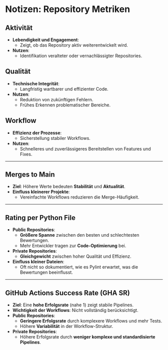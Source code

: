 # Notizen: Repository Metriken

## **Aktivität**
- **Lebendigkeit und Engagement**:
  - Zeigt, ob das Repository aktiv weiterentwickelt wird.
- **Nutzen**:
  - Identifikation veralteter oder vernachlässigter Repositories.

## **Qualität**
- **Technische Integrität**:
  - Langfristig wartbarer und effizienter Code.
- **Nutzen**:
  - Reduktion von zukünftigen Fehlern.
  - Frühes Erkennen problematischer Bereiche.

## **Workflow**
- **Effizienz der Prozesse**:
  - Sicherstellung stabiler Workflows.
- **Nutzen**:
  - Schnelleres und zuverlässigeres Bereitstellen von Features und Fixes.

---

## **Merges to Main**
- **Ziel**: Höhere Werte bedeuten **Stabilität** und **Aktualität**.
- **Einfluss kleinerer Projekte**:
  - Vereinfachte Workflows reduzieren die Merge-Häufigkeit.

---

## **Rating per Python File**
- **Public Repositories**:
  - **Größere Spanne** zwischen den besten und schlechtesten Bewertungen.
  - Mehr Entwickler tragen zur **Code-Optimierung** bei.
- **Private Repositories**:
  - **Gleichgewicht** zwischen hoher Qualität und Effizienz.
- **Einfluss kleiner Dateien**:
  - Oft nicht so dokumentiert, wie es Pylint erwartet, was die Bewertungen beeinflusst.

---

## **GitHub Actions Success Rate (GHA SR)**
- **Ziel**: Eine **hohe Erfolgsrate** (nahe 1) zeigt stabile Pipelines.
- **Wichtigkeit der Workflows**: Nicht vollständig berücksichtigt.
- **Public Repositories**:
  - **Geringere Erfolgsrate** durch komplexere Workflows und mehr Tests.
  - Höhere **Variabilität** in der Workflow-Struktur.
- **Private Repositories**:
  - Höhere Erfolgsrate durch **weniger komplexe und standardisierte Pipelines**.
